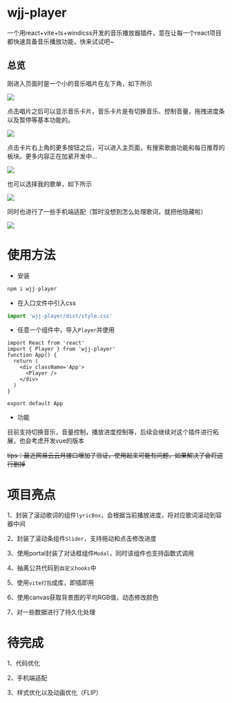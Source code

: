 # wjj-player
一个用react+vite+ts+windicss开发的音乐播放器插件，意在让每一个react项目都快速具备音乐播放功能，快来试试吧~

## 总览

刚进入页面时是一个小的音乐唱片在左下角，如下所示

![](https://img.jzsp66.xyz/github/1.png)

点击唱片之后可以显示音乐卡片，音乐卡片是有切换音乐、控制音量，拖拽进度条以及暂停等基本功能的。

![](https://img.jzsp66.xyz/github/2.png)

点击卡片右上角的更多按钮之后，可以进入主页面，有搜索歌曲功能和每日推荐的板块。更多内容正在加紧开发中...

![](https://img.jzsp66.xyz/github/3.png)

也可以选择我的歌单，如下所示

![](https://img.jzsp66.xyz/github/4.png)

同时也进行了一些手机端适配（暂时没想到怎么处理歌词，就把他隐藏啦）

![](https://img.jzsp66.xyz/github/5.png)


# 使用方法
- 安装
```js
npm i wjj-player
```

- 在入口文件中引入css

```js
import 'wjj-player/dist/style.css'
```

- 任意一个组件中，导入`Player`并使用

```tsx
import React from 'react'
import { Player } from 'wjj-player'
function App() {
  return (
    <div className='App'>
      <Player />
    </div>
  )
}

export default App
```

- 功能

目前支持切换音乐，音量控制，播放进度控制等，后续会继续对这个插件进行拓展，也会考虑开发vue的版本

~~tips：最近网易云云月接口增加了验证，使用起来可能有问题，如果解决了会将这行删掉~~

# 项目亮点

1、封装了滚动歌词的组件`lyricBox`，会根据当前播放进度，将对应歌词滚动到容器中间

2、封装了滚动条组件`Slider`，支持拖动和点击修改进度

3、使用portal封装了对话框组件`Modal`，同时该组件也支持函数式调用

4、抽离公共代码到`自定义hooks`中

5、使用`vite打包`成库，即插即用

6、使用canvas获取背景图的平均RGB值，动态修改颜色

7、对一些数据进行了持久化处理


# 待完成

1、代码优化

2、手机端适配

3、样式优化以及动画优化（FLIP）